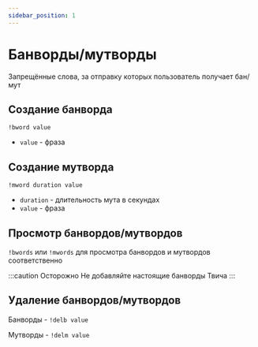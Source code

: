 ```yaml
---
sidebar_position: 1
---
```


# Банворды/мутворды

Запрещённые слова, за отправку которых пользователь получает бан/мут

## Создание банворда
`!bword value`
- `value` - фраза

## Создание мутворда
`!mword duration value`
- `duration` - длительность мута в секундах
- `value` - фраза

## Просмотр банвордов/мутвордов
`!bwords` или `!mwords` для просмотра банвордов и мутвордов соответственно

:::caution Осторожно
Не добавляйте настоящие банворды Твича
:::

## Удаление банвордов/мутвордов
Банворды - `!delb value`

Мутворды - `!delm value`